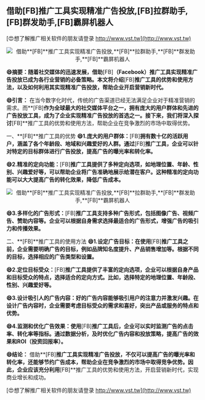 ## **借助**[FB]**推广工具实现精准广告投放,**[FB]**拉群助手,**[FB]**群发助手,**[FB]**霸屏机器人**

[😍想了解推广相关软件的朋友请登录 http://www.vst.tw](http://www.vst.tw)

 <center><img src="https://vst.tw/MP4/tuiguang/png/6.png" alt="借助**[FB]**推广工具实现精准广告投放,**[FB]**拉群助手,**[FB]**群发助手,**[FB]**霸屏机器人"></center>

**😄摘要：随着社交媒体的迅速发展，借助**[FB]**（Facebook）推广工具实现精准广告投放已成为各行业营销的必备策略。本文将介绍**[FB]**推广工具的优势和使用方法，以及如何利用其实现精准广告投放，帮助企业开启营销新时代。**

**😄引言：**
在当今数字化时代，传统的广告渠道已经无法满足企业对于精准营销的需求。而**[FB]**作为全球最大的社交媒体平台之一，拥有庞大的用户群体和先进的广告投放工具，成为了企业实现精准广告投放的首选之一。接下来，我们将深入探讨**[FB]**推广工具的优势和使用方法，帮助企业在竞争激烈的市场中取得优势。

一、**[FB]**推广工具的优势
**😄1.庞大的用户群体：**[FB]**拥有数十亿的活跃用户，涵盖了各个年龄段、地域和兴趣爱好的人群。通过**[FB]**推广工具，企业可以针对特定的目标群体进行广告投放，提高广告的曝光率和转化率。**

**😄2.精准的定向功能：**[FB]**推广工具提供了多种定向选项，如地理位置、年龄、性别、兴趣爱好等，可以帮助企业将广告准确地展示给潜在客户。这种精准的定向功能可以大大提高广告的转化效果，降低广告成本。**

 <center><img src="https://vst.tw/MP4/tuiguang/png/8.png" alt="借助**[FB]**推广工具实现精准广告投放,**[FB]**拉群助手,**[FB]**群发助手,**[FB]**霸屏机器人"></center>

**😄3.多样化的广告形式：**[FB]**推广工具支持多种广告形式，包括图像广告、视频广告、赞助内容等。企业可以根据自身需求选择最适合的广告形式，增强广告的吸引力和传播效果。**

二、**[FB]**推广工具的使用方法
**😄1.设定广告目标：在使用**[FB]**推广工具之前，企业需要明确广告的目标，例如品牌知名度提升、产品销售增加等。根据不同的目标，选择相应的广告类型和设置。**

**😄2.定位目标受众：**[FB]**推广工具提供了丰富的定向选项，企业可以根据自身产品和目标受众的特点，选择适合的定向方式。比如，选择特定的地理位置、年龄段、性别、兴趣爱好等。**

**😄3.设计吸引人的广告内容：好的广告内容能够吸引用户的注意力并激发兴趣。在设计广告内容时，企业需要考虑目标受众的需求和喜好，突出产品或服务的特点和优势。**

**😄4.监测和优化广告效果：使用**[FB]**推广工具后，企业可以实时监测广告的点击率、转化率等指标。通过数据分析，及时优化广告内容和投放策略，提高广告的效果和ROI（投资回报率）。**

**😄结论：**
借助**[FB]**推广工具实现精准广告投放，不仅可以提高广告的曝光率和转化率，还能够节约广告成本，帮助企业在竞争激烈的市场中取得竞争优势。因此，企业应该充分利用**[FB]**推广工具的优势和使用方法，开启营销新时代，实现商业增长和成功。

[😍想了解推广相关软件的朋友请登录 http://www.vst.tw](http://www.vst.tw)



